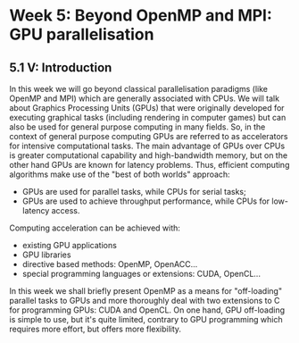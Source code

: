 # Week 5: Beyond OpenMP and MPI: GPU parallelisation 

## 5.1 V: Introduction

In this week we will go beyond classical parallelisation paradigms (like OpenMP and MPI) which are generally associated with CPUs. We will talk about Graphics Processing Units (GPUs) that were originally developed for executing graphical tasks (including rendering in computer games) but can also be used for general purpose computing in many fields. So, in the context of general purpose computing GPUs are referred to as accelerators for intensive computational tasks. The main advantage of GPUs over CPUs is greater computational capability and high-bandwidth memory, but on the other hand GPUs are known for latency problems. Thus, efficient computing algorithms make use of the "best of both worlds" approach:

- GPUs are used for parallel tasks, while CPUs for serial tasks;
- GPUs are used to achieve throughput performance, while CPUs for low-latency access.

Computing acceleration can be achieved with:

- existing GPU applications
- GPU libraries
- directive based methods: OpenMP, OpenACC...
- special programming languages or extensions: CUDA, OpenCL...

In this week we shall briefly present OpenMP as a means for "off-loading" parallel tasks to GPUs and more thoroughly deal with two extensions to C for programming GPUs: CUDA and OpenCL. On one hand, GPU off-loading is simple to use, but it's quite limited, contrary to GPU programming which requires more effort, but offers more flexibility.